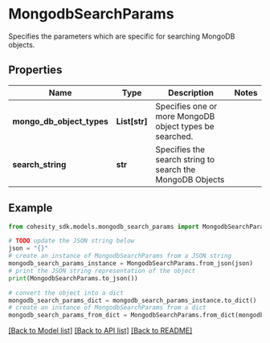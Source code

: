 # MongodbSearchParams

Specifies the parameters which are specific for searching MongoDB objects.

## Properties

Name | Type | Description | Notes
------------ | ------------- | ------------- | -------------
**mongo_db_object_types** | **List[str]** | Specifies one or more MongoDB object types be searched. | 
**search_string** | **str** | Specifies the search string to search the MongoDB Objects | 

## Example

```python
from cohesity_sdk.models.mongodb_search_params import MongodbSearchParams

# TODO update the JSON string below
json = "{}"
# create an instance of MongodbSearchParams from a JSON string
mongodb_search_params_instance = MongodbSearchParams.from_json(json)
# print the JSON string representation of the object
print(MongodbSearchParams.to_json())

# convert the object into a dict
mongodb_search_params_dict = mongodb_search_params_instance.to_dict()
# create an instance of MongodbSearchParams from a dict
mongodb_search_params_from_dict = MongodbSearchParams.from_dict(mongodb_search_params_dict)
```
[[Back to Model list]](../README.md#documentation-for-models) [[Back to API list]](../README.md#documentation-for-api-endpoints) [[Back to README]](../README.md)


